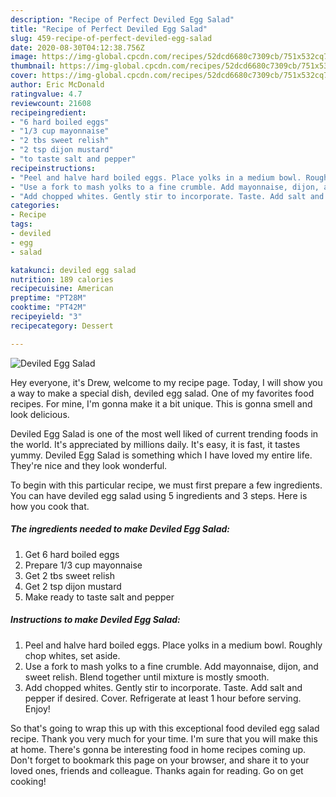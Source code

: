 ```yaml
---
description: "Recipe of Perfect Deviled Egg Salad"
title: "Recipe of Perfect Deviled Egg Salad"
slug: 459-recipe-of-perfect-deviled-egg-salad
date: 2020-08-30T04:12:38.756Z
image: https://img-global.cpcdn.com/recipes/52dcd6680c7309cb/751x532cq70/deviled-egg-salad-recipe-main-photo.jpg
thumbnail: https://img-global.cpcdn.com/recipes/52dcd6680c7309cb/751x532cq70/deviled-egg-salad-recipe-main-photo.jpg
cover: https://img-global.cpcdn.com/recipes/52dcd6680c7309cb/751x532cq70/deviled-egg-salad-recipe-main-photo.jpg
author: Eric McDonald
ratingvalue: 4.7
reviewcount: 21608
recipeingredient:
- "6 hard boiled eggs"
- "1/3 cup mayonnaise"
- "2 tbs sweet relish"
- "2 tsp dijon mustard"
- "to taste salt and pepper"
recipeinstructions:
- "Peel and halve hard boiled eggs. Place yolks in a medium bowl. Roughly chop whites, set aside."
- "Use a fork to mash yolks to a fine crumble. Add mayonnaise, dijon, and sweet relish. Blend together until mixture is mostly smooth."
- "Add chopped whites. Gently stir to incorporate. Taste. Add salt and pepper if desired. Cover. Refrigerate at least 1 hour before serving. Enjoy!"
categories:
- Recipe
tags:
- deviled
- egg
- salad

katakunci: deviled egg salad 
nutrition: 189 calories
recipecuisine: American
preptime: "PT28M"
cooktime: "PT42M"
recipeyield: "3"
recipecategory: Dessert

---
```



![Deviled Egg Salad](https://img-global.cpcdn.com/recipes/52dcd6680c7309cb/751x532cq70/deviled-egg-salad-recipe-main-photo.jpg)

Hey everyone, it's Drew, welcome to my recipe page. Today, I will show you a way to make a special dish, deviled egg salad. One of my favorites food recipes. For mine, I'm gonna make it a bit unique. This is gonna smell and look delicious.



Deviled Egg Salad is one of the most well liked of current trending foods in the world. It's appreciated by millions daily. It's easy, it is fast, it tastes yummy. Deviled Egg Salad is something which I have loved my entire life. They're nice and they look wonderful.


To begin with this particular recipe, we must first prepare a few ingredients. You can have deviled egg salad using 5 ingredients and 3 steps. Here is how you cook that.

<!--inarticleads1-->

##### The ingredients needed to make Deviled Egg Salad:

1. Get 6 hard boiled eggs
1. Prepare 1/3 cup mayonnaise
1. Get 2 tbs sweet relish
1. Get 2 tsp dijon mustard
1. Make ready to taste salt and pepper




<!--inarticleads2-->

##### Instructions to make Deviled Egg Salad:

1. Peel and halve hard boiled eggs. Place yolks in a medium bowl. Roughly chop whites, set aside.
1. Use a fork to mash yolks to a fine crumble. Add mayonnaise, dijon, and sweet relish. Blend together until mixture is mostly smooth.
1. Add chopped whites. Gently stir to incorporate. Taste. Add salt and pepper if desired. Cover. Refrigerate at least 1 hour before serving. Enjoy!




So that's going to wrap this up with this exceptional food deviled egg salad recipe. Thank you very much for your time. I'm sure that you will make this at home. There's gonna be interesting food in home recipes coming up. Don't forget to bookmark this page on your browser, and share it to your loved ones, friends and colleague. Thanks again for reading. Go on get cooking!
